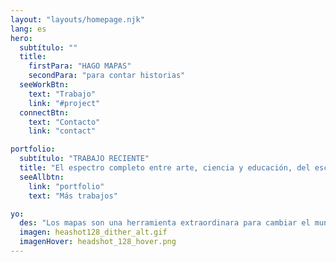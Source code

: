 ```yaml
---
layout: "layouts/homepage.njk"
lang: es
hero:
  subtítulo: ""
  title:
    firstPara: "HAGO MAPAS"
    secondPara: "para contar historias"
  seeWorkBtn:
    text: "Trabajo"
    link: "#project"
  connectBtn:
    text: "Contacto"
    link: "contact"

portfolio:
  subtítulo: "TRABAJO RECIENTE"
  title: "El espectro completo entre arte, ciencia y educación, del escritorio al bosque, de la web al papel impreso"
  seeAllbtn:
    link: "portfolio"
    text: "Más trabajos"

yo:
  des: "Los mapas son una herramienta extraordinara para cambiar el mundo. En mi trabajo intento explorar el lenguaje cartográfico y extender la participación y el proceso creativo a otras personas que tienen algo que contar sobre el lugar de donde son."
  imagen: heashot128_dither_alt.gif
  imagenHover: headshot_128_hover.png
---
```

